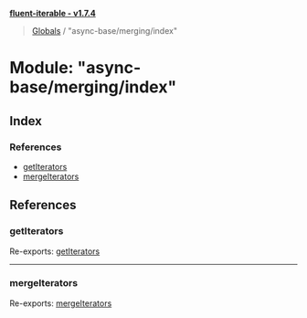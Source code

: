 **[fluent-iterable - v1.7.4](../README.md)**

> [Globals](../README.md) / "async-base/merging/index"

# Module: "async-base/merging/index"

## Index

### References

* [getIterators](_async_base_merging_index_.md#getiterators)
* [mergeIterators](_async_base_merging_index_.md#mergeiterators)

## References

### getIterators

Re-exports: [getIterators](_async_base_merging_get_iterators_.md#getiterators)

___

### mergeIterators

Re-exports: [mergeIterators](_async_base_merging_merge_iterators_.md#mergeiterators)
